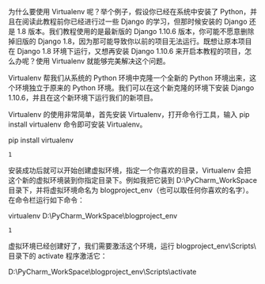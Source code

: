 
为什么要使用 Virtualenv 呢？举个例子，假设你已经在系统中安装了 Python，并且在阅读此教程前你已经进行过一些 Django 的学习，但那时候安装的 Django 还是 1.8 版本。我们教程使用的是最新版的 Django 1.10.6 版本，你可能不愿意删除掉旧版的 Django 1.8，因为那可能导致你以前的项目无法运行。既想让原本项目在 Django 1.8 环境下运行，又想再安装 Django 1.10.6 来开启本教程的项目，怎么办呢？使用 Virtualenv 就能够完美解决这个问题。

Virtualenv 帮我们从系统的 Python 环境中克隆一个全新的 Python 环境出来，这个环境独立于原来的 Python 环境。我们可以在这个新克隆的环境下安装 Django 1.10.6，并且在这个新环境下运行我们的新项目。

Virtualenv 的使用非常简单，首先安装 Virtualenv，打开命令行工具，输入 pip install virtualenv 命令即可安装 Virtualenv。

pip install virtualenv

    1

安装成功后就可以开始创建虚拟环境，指定一个你喜欢的目录，Virtualenv 会把这个新的虚拟环境装到你指定目录下。例如我把它装到 D:\PyCharm_WorkSpace目录下，并将虚拟环境命名为 blogproject_env（也可以取任何你喜欢的名字）。在命令栏运行如下命令：

virtualenv  D:\PyCharm_WorkSpace\blogproject_env

    1

虚拟环境已经创建好了，我们需要激活这个环境，运行 blogproject_env\Scripts\ 目录下的 activate 程序激活它：

D:\PyCharm_WorkSpace\blogproject_env\Scripts\activate
